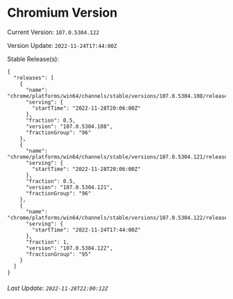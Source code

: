 # Chromium Version

Current Version: `107.0.5304.122`

Version Update: `2022-11-24T17:44:00Z`

Stable Release(s):
```
{
  "releases": [
    {
      "name": "chrome/platforms/win64/channels/stable/versions/107.0.5304.108/releases/1669665960",
      "serving": {
        "startTime": "2022-11-28T20:06:00Z"
      },
      "fraction": 0.5,
      "version": "107.0.5304.108",
      "fractionGroup": "96"
    },
    {
      "name": "chrome/platforms/win64/channels/stable/versions/107.0.5304.121/releases/1669665960",
      "serving": {
        "startTime": "2022-11-28T20:06:00Z"
      },
      "fraction": 0.5,
      "version": "107.0.5304.121",
      "fractionGroup": "96"
    },
    {
      "name": "chrome/platforms/win64/channels/stable/versions/107.0.5304.122/releases/1669311840",
      "serving": {
        "startTime": "2022-11-24T17:44:00Z"
      },
      "fraction": 1,
      "version": "107.0.5304.122",
      "fractionGroup": "95"
    }
  ]
}
```

###### Last Update: `2022-11-28T22:00:12Z`
